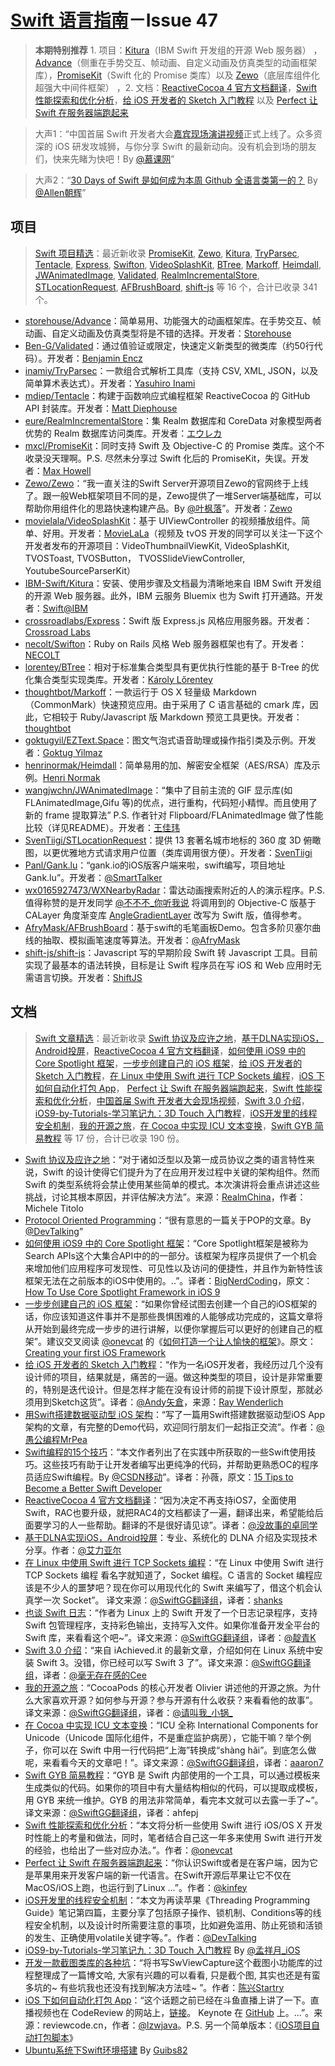 [Swift 语言指南](https://github.com/ipader/SwiftGuide)－Issue 47
===
> **本期特别推荐** 1. 项目：[Kitura](https://github.com/IBM-Swift/Kitura)（IBM Swift 开发组的开源 Web 服务器）
，[Advance](https://github.com/storehouse/Advance)（侧重在手势交互、帧动画、自定义动画及仿真类型的动画框架库），[PromiseKit](https://github.com/mxcl/PromiseKit)（Swift 化的 Promise 类库）以及 [Zewo](https://github.com/Zewo/Zewo)（底层库组件化超强大中间件框架）
，2. 文档：[ReactiveCocoa 4 官方文档翻译](http://www.jianshu.com/p/fccba7be1ca1)，[Swift 性能探索和优化分析](https://onevcat.com/2016/02/swift-performance/)，[给 iOS 开发者的 Sketch 入门教程](http://ios.jobbole.com/83865/) 以及 [Perfect 让 Swift 在服务器端跑起来](http://blog.csdn.net/u014388424/article/category/6092861)

> 大声1：“中国首届 Swift 开发者大会[嘉宾现场演讲视频](http://www.imooc.com/learn/600)正式上线了。众多资深的 iOS 研发攻城狮，与你分享 Swift 的最新动向。没有机会到场的朋友们，快来先睹为快吧！By [@慕课网](http://weibo.com/mukewang)”

> 大声2：“[30 Days of Swift 是如何成为本周 Github 全语言类第一的？](http://weibo.com/ttarticle/p/show?id=2309403945025816947755) By [@Allen朝辉](http://weibo.com/wangchaohui)”


## 项目
> [Swift 项目精选](https://github.com/ipader/SwiftGuide/blob/master/Featured.md)：最近新收录 [PromiseKit](https://github.com/mxcl/PromiseKit), [Zewo](https://github.com/Zewo/Zewo), [Kitura](https://github.com/IBM-Swift/Kitura), [TryParsec](https://github.com/inamiy/TryParsec), [Tentacle](https://github.com/mdiep/Tentacle), [Express](https://github.com/crossroadlabs/Express), [Swifton](https://github.com/necolt/Swifton), [VideoSplashKit](https://github.com/movielala/VideoSplashKit), [BTree](https://github.com/lorentey/BTree), [Markoff](https://github.com/thoughtbot/Markoff), [Heimdall](https://github.com/henrinormak/Heimdall), [JWAnimatedImage](https://github.com/wangjwchn/JWAnimatedImage), [Validated](https://github.com/Ben-G/Validated), [RealmIncrementalStore](https://github.com/eure/RealmIncrementalStore), [STLocationRequest](https://github.com/SvenTiigi/STLocationRequest), [AFBrushBoard](https://github.com/AfryMask/AFBrushBoard), [shift-js](https://github.com/shift-js/shift-js) 等 16 个，合计已收录 341 个。

* [storehouse/Advance](https://github.com/storehouse/Advance)：简单易用、功能强大的动画框架库。在手势交互、帧动画、自定义动画及仿真类型将是不错的选择。开发者：[Storehouse](https://github.com/storehouse)
* [Ben-G/Validated](https://github.com/Ben-G/Validated)：通过值验证或限定，快速定义新类型的微类库（约50行代码）。开发者：[Benjamin Encz](https://github.com/Ben-G)
* [inamiy/TryParsec](https://github.com/inamiy/TryParsec)：一款组合式解析工具库（支持 CSV, XML, JSON，以及简单算术表达式）。开发者：[Yasuhiro Inami](https://github.com/inamiy)
* [mdiep/Tentacle](https://github.com/mdiep/Tentacle)：构建于函数响应式编程框架 ReactiveCocoa 的 GitHub API 封装库。开发者：[Matt Diephouse](https://github.com/mdiep)
* [eure/RealmIncrementalStore](https://github.com/eure/RealmIncrementalStore)：集 Realm 数据库和 CoreData 对象模型两者优势的 Realm 数据库访问类库。开发者：[エウレカ](https://github.com/eure)
* [mxcl/PromiseKit](https://github.com/mxcl/PromiseKit)：同时支持 Swift 及 Objective-C 的 Promise 类库。这个不收录没天理啊。P.S. 尽然未分享过 Swift 化后的 PromiseKit，失误。开发者：[Max Howell](https://github.com/mxcl)
* [Zewo/Zewo](https://github.com/Zewo/Zewo)：“我一直关注的Swift Server开源项目Zewo的官网终于上线了。跟一般Web框架项目不同的是，Zewo提供了一堆Server端基础库，可以帮助你用组件化的思路快速构建产品。By [@叶枫落](http://weibo.com/yefengluo)”。开发者：[Zewo](https://github.com/Zewo)
* [movielala/VideoSplashKit](https://github.com/movielala/VideoSplashKit)：基于 UIViewController 的视频播放组件。简单、好用。开发者：[MovieLaLa](https://github.com/movielala)（视频及 tvOS 开发的同学可以关注一下这个开发者发布的开源项目：VideoThumbnailViewKit, VideoSplashKit, TVOSToast, TVOSButton， TVOSSlideViewController, YoutubeSourceParserKit）
* [IBM-Swift/Kitura](https://github.com/IBM-Swift/Kitura)：安装、使用步骤及文档最为清晰地来自 IBM Swift 开发组的开源 Web 服务器。此外，IBM 云服务 Bluemix 也为 Swift 打开通路。开发者：[Swift@IBM](https://github.com/IBM-Swift)
* [crossroadlabs/Express](https://github.com/crossroadlabs/Express)：Swift 版 Express.js 风格应用服务器。开发者：[Crossroad Labs](crossroadlabs/Express)
* [necolt/Swifton](https://github.com/necolt/Swifton)：Ruby on Rails 风格 Web 服务器框架也有了。开发者：[NECOLT](https://github.com/necolt)
* [lorentey/BTree](https://github.com/lorentey/BTree)：相对于标准集合类型具有更优执行性能的基于 B-Tree 的优化集合类型实现类库。开发者：[Károly Lőrentey](https://github.com/lorentey/)
* [thoughtbot/Markoff](https://github.com/thoughtbot/Markoff)：一款运行于 OS X 轻量级 Markdown（CommonMark）快速预览应用。由于采用了 C 语言基础的 cmark 库，因此，它相较于 Ruby/Javascript 版 Markdown 预览工具更快。开发者：[thoughtbot](https://github.com/thoughtbot)
* [goktugyil/EZText.Space](https://github.com/goktugyil/EZText.Space)：图文气泡式语音助理或操作指引类及示例。开发者：[Goktug Yilmaz](https://github.com/goktugyil)
* [henrinormak/Heimdall](https://github.com/henrinormak/Heimdall)：简单易用的加、解密安全框架（AES/RSA）库及示例。[Henri Normak](https://github.com/henrinormak)
* [wangjwchn/JWAnimatedImage](https://github.com/wangjwchn/JWAnimatedImage)：“集中了目前主流的 GIF 显示库(如 FLAnimatedImage,Gifu 等)的优点，进行重构，代码短小精悍。而且使用了新的 frame 提取算法”  P.S. 作者针对 Flipboard/FLAnimatedImage 做了性能比较（详见README）。开发者：[王佳玮](http://weibo.com/u/5228362742)
* [SvenTiigi/STLocationRequest](https://github.com/SvenTiigi/STLocationRequest)：提供 13 套著名城市地标的 360 度 3D 俯瞰图，以更优雅地方式请求用户位置（类库调用很方便）。开发者：[SvenTiigi](https://github.com/SvenTiigi)
* [Panl/Gank.lu](https://github.com/Panl/Gank.lu)：“gank.io的iOS版客户端来啦，swift编写，项目地址Gank.lu”。开发者：[@SmartTalker](http://weibo.com/smartalker)
* [wx0165927473/WXNearbyRadar](https://github.com/wx0165927473/WXNearbyRadar)：雷达动画搜索附近的人的演示程序。P.S. 值得称赞的是开发同学 [@不不不_你听我说](http://weibo.com/u/1068202327) 将调用到的 Objective-C 版基于 CALayer 角度渐变库  [AngleGradientLayer](https://github.com/paiv/AngleGradientLayer) 改写为 Swift 版，值得参考。
* [AfryMask/AFBrushBoard](https://github.com/AfryMask/AFBrushBoard)：基于swift的毛笔画板Demo。包含多阶贝塞尔曲线的抽取、模拟画笔速度等算法。开发者：[@AfryMask](http://weibo.com/u/2233947233)
* [shift-js/shift-js](https://github.com/shift-js/shift-js)：Javascript 写的早期阶段 Swift 转 Javascript 工具。目前实现了最基本的语法转换，目标是让 Swift 程序员在写 iOS 和 Web 应用时无需语言切换。开发者：[ShiftJS](https://github.com/shift-js)

## 文档
> [Swift 文章精选](https://github.com/ipader/SwiftGuide/blob/master/Featured-Articles.md)：最近新收录 [Swift 协议及应许之地](https://realm.io/cn/news/michele-titolo-swift-protocols-promised-land/)，[基于DLNA实现iOS，Android投屏](https://eliyar.biz/code/iOS/DLNA_with_iOS_Android/)，[ReactiveCocoa 4 官方文档翻译](http://www.jianshu.com/p/fccba7be1ca1)，[如何使用 iOS9 中的 Core Spotlight 框架](https://segmentfault.com/a/1190000004502546)，[一步步创建自己的 iOS 框架](http://gold.xitu.io/entry/56a5727d128fe10051612147)，[给 iOS 开发者的 Sketch 入门教程](http://ios.jobbole.com/83865/)，[在 Linux 中使用 Swift 进行 TCP Sockets 编程](http://swift.gg/2016/03/01/tcp-sockets-with-swift-on-linux/)，[iOS 下如何自动化打包 App](http://reviewcode.cn/article.html?reviewId=11)， [Perfect 让 Swift 在服务器端跑起来](http://blog.csdn.net/u014388424/article/category/6092861)，[Swift 性能探索和优化分析](https://onevcat.com/2016/02/swift-performance/)，[中国首届 Swift 开发者大会现场视频](http://www.imooc.com/learn/600)，[Swift 3.0 介绍](http://swift.gg/2016/02/25/introducing-swift-3-0/)，[iOS9-by-Tutorials-学习笔记九：3D Touch 入门教程](http://mengxiangyue.com/2016/02/23/iOS9-by-Tutorials-学习笔记九：3D-Touch/)，[iOS开发里的线程安全机制](http://geek.csdn.net/news/detail/56726)，[我的开源之旅](http://swift.gg/2016/02/24/the-opensource-experience/)，[在 Cocoa 中实现 ICU 文本变换](http://swift.gg/2016/02/23/cocoa-icu-text-transforms/)，[Swift GYB 简易教程](http://swift.gg/2016/03/04/a-short-swift-gyb-tutorial/) 等 17 份，合计已收录 190 份。

* [Swift 协议及应许之地](https://realm.io/cn/news/michele-titolo-swift-protocols-promised-land/)：“对于诸如泛型以及第一成员协议之类的语言特性来说，Swift 的设计使得它们提升为了在应用开发过程中关键的架构组件。然而Swift 的类型系统将会禁止使用某些简单的模式。本次演讲将会重点讲述这些挑战，讨论其根本原因，并评估解决方法”。来源：[RealmChina](http://weibo.com/realmchina)，作者：Michele Titolo
* [Protocol Oriented Programming](https://medium.com/swift-programming/protocol-oriented-programming-a3e192f6e8f2#.espgz0svw)：“很有意思的一篇关于POP的文章。By [@DevTalking](http://weibo.com/jacefu)”
* [如何使用 iOS9 中的 Core Spotlight 框架](https://segmentfault.com/a/1190000004502546)：“Core Spotlight框架是被称为Search APIs这个大集合API中的的一部分。该框架为程序员提供了一个机会来增加他们应用程序可发现性、可见性以及访问的便捷性，并且作为新特性该框架无法在之前版本的iOS中使用的。..”。译者：[BigNerdCoding](http://weibo.com/1314ddml)，原文：[How To Use Core Spotlight Framework in iOS 9](http://www.appcoda.com/core-spotlight-framework/)
* [一步步创建自己的 iOS 框架](http://gold.xitu.io/entry/56a5727d128fe10051612147)：“如果你曾经试图去创建一个自己的iOS框架的话，你应该知道这件事并不是那些畏惧困难的人能够成功完成的，这篇文章将从开始到最终完成一步步的进行讲解，以便你掌握后可以更好的创建自己的框架”。建议交叉阅读 [@onevcat](http://weibo.com/onevcat) 的《[如何打造一个让人愉快的框架](https://github.com/atConf/atswift-2016-resources)》。原文：[Creating your first iOS Framework](https://robots.thoughtbot.com/creating-your-first-ios-framework)
* [给 iOS 开发者的 Sketch 入门教程](http://ios.jobbole.com/83865/)：“作为一名iOS开发者，我经历过几个没有设计师的项目，结果就是，痛苦的一逼。做这种类型的项目，设计是非常重要的，特别是迭代设计。但是怎样才能在没有设计师的前提下设计原型，那就必须用到Sketch这货”。译者：[@Andy矢倉](http://weibo.com/ganmaojijie)，来源：[Ray Wenderlich](https://www.raywenderlich.com/117609/sketch-indie-developers)
* [用Swift搭建数据驱动型 iOS 架构](http://mrpeak.cn/blog/swift-dda/)：“写了一篇用Swift搭建数据驱动型iOS App架构的文章，有完整的Demo代码，欢迎同行朋友们一起指正交流”。作者：[@愚公编程MrPea](http://weibo.com/u/1993445913)
* [Swift编程的15个技巧](http://geek.csdn.net/news/detail/58593)：“本文作者列出了在实践中所获取的一些Swift使用技巧。这些技巧有助于让开发者编写出更纯净的代码，并帮助更熟悉OC的程序员适应Swift编程。By [@CSDN移动](http://weibo.com/csdnmobile)”。译者：孙薇，原文：[15 Tips to Become a Better Swift Developer ](http://savvyapps.com/blog/swift-tips-for-developers)
* [ReactiveCocoa 4 官方文档翻译](http://www.jianshu.com/p/fccba7be1ca1)：“因为决定不再支持iOS7，全面使用Swift，RAC也要升级，就把RAC4的文档都读了一遍，翻译出来，希望能给后面要学习的人一些帮助。翻译的不是很好请见谅”。译者：[@没故事的卓同学](http://weibo.com/u/1926303682)
* [基于DLNA实现iOS，Android投屏](https://eliyar.biz/code/iOS/DLNA_with_iOS_Android/)：专业、系统化的 DLNA 介绍及实现技术分享。作者：[@艾力亚尔](http://weibo.com/536445669)
* [在 Linux 中使用 Swift 进行 TCP Sockets 编程](http://swift.gg/2016/03/01/tcp-sockets-with-swift-on-linux/)：“在 Linux 中使用 Swift 进行 TCP Sockets 编程 看名字就知道了，Socket 编程。C 语言的 Socket 编程应该是不少人的噩梦吧？现在你可以用现代化的 Swift 来编写了，借这个机会认真学一次 Socket”。 译文来源：[@SwiftGG翻译组](http://weibo.com/swiftguide)，译者：[shanks](http://codebuild.me)
* [也谈 Swift 日志](http://swift.gg/2016/02/29/another-look-at-swift-logging/)：“作者为 Linux 上的 Swift 开发了一个日志记录程序，支持 Swift 包管理程序，支持彩色输出，支持写入文件。如果你准备开发全平台的 Swift 库，来看看这个吧~”。译文来源：[@SwiftGG翻译组](http://weibo.com/swiftguide)，译者：[@靛青K](http://weibo.com/DianQK)
* [Swift 3.0 介绍](http://swift.gg/2016/02/25/introducing-swift-3-0/)：“来自 iAchieved.it 的最新文章，介绍如何在 Linux 系统中安装 Swift 3。没错，你已经可以写 Swift 3 了”。译文来源：[@SwiftGG翻译组](http://weibo.com/swiftguide)，译者：[@毫无存在感的Cee](http://weibo.com/acgcee)
* [我的开源之旅](http://swift.gg/2016/02/24/the-opensource-experience/)：“CocoaPods 的核心开发者 Olivier 讲述他的开源之旅。为什么大家喜欢开源？如何参与开源？参与开源有什么收获？来看看他的故事”。译文来源：[@SwiftGG翻译组](http://weibo.com/swiftguide)，译者：[@请叫我_小锅_](http://weibo.com/swiftyper)
* [在 Cocoa 中实现 ICU 文本变换](http://swift.gg/2016/02/23/cocoa-icu-text-transforms/)：“ICU 全称 International Components for Unicode（Unicode 国际化组件，不是重症监护病房），它能干嘛？举个例子，你可以在 Swift 中用一行代码把“上海”转换成“shàng hǎi”。到底怎么做呢，来看看今天的文章吧！”。译文来源：[@SwiftGG翻译组](http://weibo.com/swiftguide)，译者：[aaaron7](http://www.jianshu.com/users/9efd08855d3a/latest_articles)
* [Swift GYB 简易教程](http://swift.gg/2016/03/04/a-short-swift-gyb-tutorial/)：“GYB 是 Swift 内部使用的一个工具，可以通过模板来生成类似的代码。如果你的项目中有大量结构相似的代码，可以提取成模板，用 GYB 来统一维护。GYB 的用法非常简单，看完本文就可以去露一手了~”。译文来源：[@SwiftGG翻译组](http://weibo.com/swiftguide)，译者：ahfepj
* [Swift 性能探索和优化分析](https://onevcat.com/2016/02/swift-performance/)：“本文将分析一些使用 Swift 进行 iOS/OS X 开发时性能上的考量和做法，同时，笔者结合自己这一年多来使用 Swift 进行开发的经验，也给出了一些对应办法。”。作者：[@onevcat](http://weibo.com/onevcat)
* [Perfect 让 Swift 在服务器端跑起来](http://blog.csdn.net/u014388424/article/category/6092861)：“你认识Swift或者是在客户端，因为它是苹果用来开发客户端的新一代语言。在Swift开源后苹果让它不仅在MacOS/iOS上跑，也运行到了Linux ...”。作者：[@kinfey](http://weibo.com/kinfey)
* [iOS开发里的线程安全机制](http://geek.csdn.net/news/detail/56726)：“本文为再读苹果《Threading Programming Guide》笔记第四篇，主要分享了包括原子操作、锁机制、Conditions等的线程安全机制，以及设计时所需要注意的事项，比如避免滥用、防止死锁和活锁的发生、正确使用volatile关键字等。”。作者：[@DevTalking](http://weibo.com/jacefu)
* [iOS9-by-Tutorials-学习笔记九：3D Touch 入门教程](http://mengxiangyue.com/2016/02/23/iOS9-by-Tutorials-学习笔记九：3D-Touch/) By [@孟祥月_iOS](http://weibo.com/u/1750643861)
* [开发一款截图类库的各种坑](http://blog.startry.com/2016/02/23/Screenshots-With-SwViewCapture/)：“将书写SwViewCapture这个截图小功能库的过程整理成了一篇博文哈, 大家有兴趣的可以看看, 只是截个图, 其实也还是有蛮多坑的~ 有些坑我也还没有找到解决方法哇~ ”。作者：[陈兴Startry](http://weibo.com/chenxingstartry)
* [iOS 下如何自动化打包 App](http://reviewcode.cn/article.html?reviewId=11)：“这个话题之前已经在斗鱼直播上讲了一下。直播视频也在 CodeReview 的网站上，[链接](http://reviewcode.cn/video.html?videoId=2)。 Keynote 在 [GitHub](https://github.com/lzwjava/DouyuKeynote) 上。...”。来源：reviewcode.cn，作者：[@lzwjava](http://weibo.com/zhiweilee)。P.S. 另一个简单版本：《[iOS项目自动打包脚本](https://github.com/hades0918/ipapy)》
* [Ubuntu系统下Swift环境搭建](http://www.bilibili.com/video/av3964608/) By [Guibs82](http://weibo.com/u/2514548137)